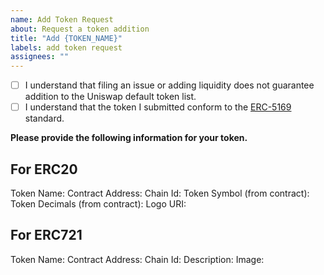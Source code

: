 ```yaml
---
name: Add Token Request
about: Request a token addition
title: "Add {TOKEN_NAME}"
labels: add token request
assignees: ""
---
```


- [ ] I understand that filing an issue or adding liquidity does not guarantee addition to the Uniswap default token list.
- [ ] I understand that the token I submitted conform to the [ERC-5169](https://github.com/ethereum/ercs/blob/master/ERCS/erc-5169.md) standard.

**Please provide the following information for your token.**

## For ERC20

Token Name:
Contract Address:
Chain Id:
Token Symbol (from contract):
Token Decimals (from contract):
Logo URI:

## For ERC721

Token Name:
Contract Address:
Chain Id:
Description:
Image:
